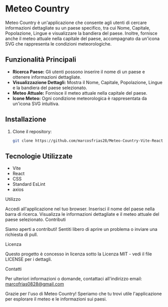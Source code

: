 # Meteo Country

Meteo Country è un'applicazione che consente agli utenti di cercare informazioni dettagliate su un paese specifico, tra cui Nome, Capitale, Popolazione, Lingue e visualizzare la bandiera del paese. Inoltre, fornisce anche il meteo attuale nella capitale del paese, accompagnato da un'icona SVG che rappresenta le condizioni meteorologiche.

## Funzionalità Principali

- **Ricerca Paese:** Gli utenti possono inserire il nome di un paese e ottenere informazioni dettagliate.
- **Visualizzazione Dettagli:** Mostra il Nome, Capitale, Popolazione, Lingue e la bandiera del paese selezionato.
- **Meteo Attuale:** Fornisce il meteo attuale nella capitale del paese.
- **Icone Meteo:** Ogni condizione meteorologica è rappresentata da un'icona SVG intuitiva.

## Installazione

1. Clone il repository:

   ```bash
   git clone https://github.com/marcosfrias28/Meteo-Country-Vite-React-CSS/.git

## Tecnologie Utilizzate

- Vite
- React
- CSS
- Standard EsLint
- axios

Utilizzo

Accedi all'applicazione nel tuo browser.
Inserisci il nome del paese nella barra di ricerca.
Visualizza le informazioni dettagliate e il meteo attuale del paese selezionato.
Contributi

Siamo aperti a contributi! Sentiti libero di aprire un problema o inviare una richiesta di pull.

Licenza

Questo progetto è concesso in licenza sotto la Licenza MIT - vedi il file LICENSE per i dettagli.

Contatti

Per ulteriori informazioni o domande, contattaci all'indirizzo email: marcofrias0828@gmail.com

Grazie per l'uso di Meteo Country! Speriamo che tu trovi utile l'applicazione per esplorare il meteo e le informazioni sui paesi.
